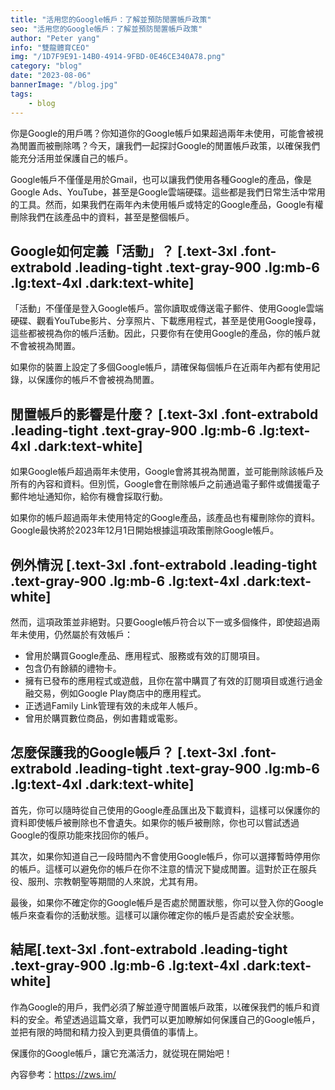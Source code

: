 ```yaml
---
title: "活用您的Google帳戶：了解並預防閒置帳戶政策"
seo: "活用您的Google帳戶：了解並預防閒置帳戶政策"
author: "Peter yang"
info: "雙龍體育CEO"
img: "/1D7F9E91-14B0-4914-9FBD-0E46CE340A78.png"
category: "blog"
date: "2023-08-06"
bannerImage: "/blog.jpg"
tags:
    - blog
---
```



你是Google的用戶嗎？你知道你的Google帳戶如果超過兩年未使用，可能會被視為閒置而被刪除嗎？今天，讓我們一起探討Google的閒置帳戶政策，以確保我們能充分活用並保護自己的帳戶。

Google帳戶不僅僅是用於Gmail，也可以讓我們使用各種Google的產品，像是Google Ads、YouTube，甚至是Google雲端硬碟。這些都是我們日常生活中常用的工具。然而，如果我們在兩年內未使用帳戶或特定的Google產品，Google有權刪除我們在該產品中的資料，甚至是整個帳戶。

## Google如何定義「活動」？ [.text-3xl .font-extrabold .leading-tight .text-gray-900 .lg:mb-6 .lg:text-4xl .dark:text-white]

「活動」不僅僅是登入Google帳戶。當你讀取或傳送電子郵件、使用Google雲端硬碟、觀看YouTube影片、分享照片、下載應用程式，甚至是使用Google搜尋，這些都被視為你的帳戶活動。因此，只要你有在使用Google的產品，你的帳戶就不會被視為閒置。

如果你的裝置上設定了多個Google帳戶，請確保每個帳戶在近兩年內都有使用記錄，以保護你的帳戶不會被視為閒置。

## 閒置帳戶的影響是什麼？ [.text-3xl .font-extrabold .leading-tight .text-gray-900 .lg:mb-6 .lg:text-4xl .dark:text-white]

如果Google帳戶超過兩年未使用，Google會將其視為閒置，並可能刪除該帳戶及所有的內容和資料。但別慌，Google會在刪除帳戶之前通過電子郵件或備援電子郵件地址通知你，給你有機會採取行動。

如果你的帳戶超過兩年未使用特定的Google產品，該產品也有權刪除你的資料。Google最快將於2023年12月1日開始根據這項政策刪除Google帳戶。

## 例外情況 [.text-3xl .font-extrabold .leading-tight .text-gray-900 .lg:mb-6 .lg:text-4xl .dark:text-white]

然而，這項政策並非絕對。只要Google帳戶符合以下一或多個條件，即使超過兩年未使用，仍然屬於有效帳戶：

- 曾用於購買Google產品、應用程式、服務或有效的訂閱項目。
- 包含仍有餘額的禮物卡。
- 擁有已發布的應用程式或遊戲，且你在當中購買了有效的訂閱項目或進行過金融交易，例如Google Play商店中的應用程式。
- 正透過Family Link管理有效的未成年人帳戶。
- 曾用於購買數位商品，例如書籍或電影。

## 怎麼保護我的Google帳戶？ [.text-3xl .font-extrabold .leading-tight .text-gray-900 .lg:mb-6 .lg:text-4xl .dark:text-white]

首先，你可以隨時從自己使用的Google產品匯出及下載資料，這樣可以保護你的資料即使帳戶被刪除也不會遺失。如果你的帳戶被刪除，你也可以嘗試透過Google的復原功能來找回你的帳戶。

其次，如果你知道自己一段時間內不會使用Google帳戶，你可以選擇暫時停用你的帳戶。這樣可以避免你的帳戶在你不注意的情況下變成閒置。這對於正在服兵役、服刑、宗教朝聖等期間的人來說，尤其有用。

最後，如果你不確定你的Google帳戶是否處於閒置狀態，你可以登入你的Google帳戶來查看你的活動狀態。這樣可以讓你確定你的帳戶是否處於安全狀態。

## 結尾[.text-3xl .font-extrabold .leading-tight .text-gray-900 .lg:mb-6 .lg:text-4xl .dark:text-white]

作為Google的用戶，我們必須了解並遵守閒置帳戶政策，以確保我們的帳戶和資料的安全。希望透過這篇文章，我們可以更加瞭解如何保護自己的Google帳戶，並把有限的時間和精力投入到更具價值的事情上。

保護你的Google帳戶，讓它充滿活力，就從現在開始吧！
  

內容參考：https://zws.im/󠁭󠁧󠁪󠁹󠁱󠁴󠁡
